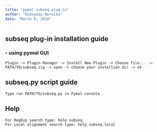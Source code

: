 ```yaml
---
title: "pymol subseq plug-in"
author: "Rimvydas Noreika"
date: "March 8, 2018"
---
```


## subseq plug-in installation guide
### - using pymol GUI
```
Plugin -> Plugin Manager -> Install New Plugin -> Choose file... -> PATH/TO/subseq.zip -> open -> choose your installion dir -> ok
```
## subseq.py script guide
```
Type run PATH/TO/subseq.py in Pymol console
```

## Help
```
For RegExp search type: help subseq
For Local alignment search type: help subseq.local
```
